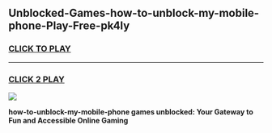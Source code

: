 
## Unblocked-Games-how-to-unblock-my-mobile-phone-Play-Free-pk4ly
<h3>
<a href="https://premium76.site?title=how-to-unblock-my-mobile-phone&ref=18A1">CLICK TO PLAY</a></h3>
<hr>

<h3>
<a href="https://premium76.site?title=how-to-unblock-my-mobile-phone&ref=18A1">CLICK 2 PLAY</a>
  
</h3>

<a href="https://premium76.site?title=how-to-unblock-my-mobile-phone&ref=18A1"><img src="https://clearcache.store/games.png"></a>


**how-to-unblock-my-mobile-phone games unblocked: Your Gateway to Fun and Accessible Online Gaming**

